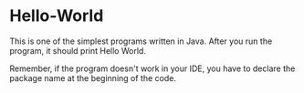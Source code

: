 Hello-World
===========

This is one of the simplest programs written in Java. After you run the program, it should print Hello World.

Remember, if the program doesn't work in your IDE, you have to declare the package name at the beginning of the code.
